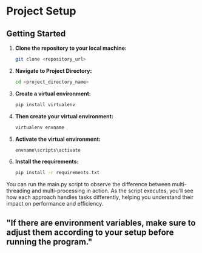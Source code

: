 # Project Setup

## Getting Started

1. **Clone the repository to your local machine:**

   ```bash
   git clone <repository_url>

2. **Navigate to Project Directory:**

   ```bash
   cd <project_directory_name>

3. **Create a virtual environment:**

   ```bash
   pip install virtualenv

4. **Then create your virtual environment:**

   ```bash
   virtualenv envname

5. **Activate the virtual environment:**

   ```bash
   envname\scripts\activate

6. **Install the requirements:**

   ```bash
   pip install -r requirements.txt

You can run the main.py script to observe the difference between multi-threading and multi-processing in action. As the script executes, you'll see how each approach handles tasks differently, helping you understand their impact on performance and efficiency.

## "If there are environment variables, make sure to adjust them according to your setup before running the program."